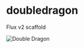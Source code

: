 # doubledragon
Flux v2 scaffold

![Double Dragon](https://static.wixstatic.com/media/cf1e64_4736286d1baa49ee99802212ada59dee~mv2.png/v1/fill/w_498,h_664,al_c,usm_0.66_1.00_0.01/cf1e64_4736286d1baa49ee99802212ada59dee~mv2.png "arcade!")
